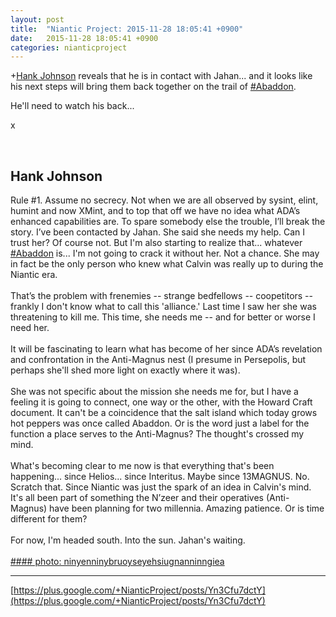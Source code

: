 ```yaml
---
layout: post
title:  "Niantic Project: 2015-11-28 18:05:41 +0900"
date:   2015-11-28 18:05:41 +0900
categories: nianticproject
---
```

+[Hank Johnson](https://plus.google.com/117792105926525258257 "") reveals that he is in contact with Jahan... and it looks like his next steps will bring them back together on the trail of [#Abaddon](https://plus.google.com/s/%23Abaddon "").

He'll need to watch his back...

x<div class="shared"><br /><h2>Hank Johnson</h2>Rule #1. Assume no secrecy. Not when we are all observed by sysint, elint, humint and now XMint, and to top that off we have no idea what ADA’s enhanced capabilities are. To spare somebody else the trouble, I’ll break the story. I’ve been contacted by Jahan. She said she needs my help. Can I trust her? Of course not. But I'm also starting to realize that... whatever <a rel="nofollow" class="ot-hashtag" href="https://plus.google.com/s/%23Abaddon">#Abaddon</a> is... I'm not going to crack it without her. Not a chance. She may in fact be the only person who knew what Calvin was really up to during the Niantic era.<br /><br />That’s the problem with frenemies -- strange bedfellows -- coopetitors -- frankly I don't know what to call this 'alliance.' Last time I saw her she was threatening to kill me. This time, she needs me -- and for better or worse I need her. <br /><br />It will be fascinating to learn what has become of her since ADA’s revelation and confrontation in the Anti-Magnus nest (I presume in Persepolis, but perhaps she'll shed more light on exactly where it was). <br /><br />She was not specific about the mission she needs me for, but I have a feeling it is going to connect, one way or the other, with the Howard Craft document. It can't be a coincidence that the salt island which today grows hot peppers was once called Abaddon. Or is the word just a label for the function a place serves to the Anti-Magnus? The thought's crossed my mind. <br /><br />What's becoming clear to me now is that everything that's been happening... since Helios... since Interitus. Maybe since 13MAGNUS. No. Scratch that. Since Niantic was just the spark of an idea in Calvin's mind. It's all been part of something the N’zeer and their operatives (Anti-Magnus) have been planning for two millennia. Amazing patience. Or is time different for them?<br /><br />For now, I'm headed south. Into the sun. Jahan's waiting.<br /><br /></div>
[#### photo: ninyenninybruoyseyehsiugnanninngiea](https://lh3.googleusercontent.com/-B3vLdtegiGo/VlltN-hIQkI/AAAAAAAADWs/385BTWMkuxA/w800-h450/SeeBoundless.jpg "")
- - -
[https://plus.google.com/+NianticProject/posts/Yn3Cfu7dctY](https://plus.google.com/+NianticProject/posts/Yn3Cfu7dctY)
